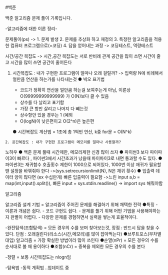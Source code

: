 #백준

백준 알고리즘 문제 풀이 기록입니다.

-알고리즘에 대한 이론 정리-

문제풀이(ps) 
->  1. 문제 발생
    2. 문제를 추상화 하고 재정의 
    3. 특정한 알고리즘을 적용한 컴퓨터 프로그램으로(=코딩) 
    4. 답을 얻어내는 과정 -> 코딩테스트, 역량테스트

시간/공간 복잡도 -> 시간,공간 복잡도는 서로 반비례 관계 공간을 많이 쓰면 시간이 줄고 시간을 많이 쓰면 공간이 줄어든다
   1. 시간복잡도 : 내가 구현한 프로그램이 얼마나 오래 걸릴까? -> 입력량 N에 비례해서 얼만큼 연산을 하는가를 나타내는것
      ● 빅오 표기법 
        - 코드가 정확히 연산을 얼만큼 하는걸 보여주는게 아님, 이론상O(99999999999999) 가 O(N)보다 클 수 있음
        - 상수를 다 날리고 표기함
        - 가장 큰 항만 살리고 나머지 다 뺴는것
        - 상수항만 있을 경우는 1 (예외
        - O(logN)이 낮은편이고  O(2^n)은 높은편

	    ● 시간복잡도 계산법 = 1초에 총 1억번 연산, k중 for문 = O(N^k)

    2. 공간복잡도 : 내가 구현한 프로그램이 메모리를 얼마나 사용할까?
	    

노하우
 	● 백준 문제 풀때 시간제한, 메모리제한 신경 많이 쓰자
	● 파이썬3 보다 파이파이3이 빠르다 , 파이썬3에서 시간초과가 났을때 파이파이3로 내면 통과할 수도 있다.
	● 파이썬3는 재귀함수 호출횟수 제한이 1000으로 되어있다, 1000번 이상 재귀가 필요할땐 설정을 바꿔줘야 한다 ->(sys.setrecursionlimit(N), N은 재귀 횟수)
	● 입출력 데이터 양이 많다면 (ex 수십만개) 빠른 입출력이 필요함 ->느린 input a,b = map(int,input().split()), 빠른 input = sys.stdin.readline() -> import sys 해줘야함

알고리즘

알고리즘 설계 기법 = 알고리즘이 주어진 문제를 해결하기 위해 채택한 전략
	●특징 
	   - 이론과 개념은 쉽다.
	   - 코드 구현도 쉽다.
	   - 문제를 풀기 위해 어떤 기법을 사용해야하는지 판별이 어렵다.
	   - 다양한 문제를 경험하면서 실력을 쌓는게 효율적이다.

-완전탐색(조합탐색) = 모든 경우의 수를 보며 찾아보는것, 장점 : 반드시 답을 찾을 수 있다. 단점 : 오래걸린다(리소스(시간,메모리)를 많이 잡아먹는다)
	●브루트포스(무차별 대입) 알고리즘 = 가장 확실한 방법이라 많이 쓰인다
	●순열(nPr) = 모든 경우의 수를 순서대로 볼 때 용이하다
	●조합(nCr) = 중복을 제외한 모든 경우의 수를 본다 
  
-정렬 =  보통 시간복잡도는 nlogn임

-탐욕법
-동적 계획법
..업데이트 중

